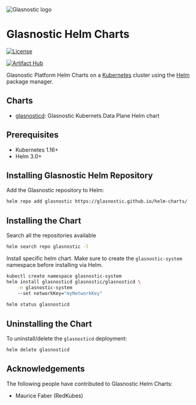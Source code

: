 ![Glasnostic logo](https://avatars.githubusercontent.com/u/6260715?s=200&v=4)

# Glasnostic Helm Charts

[![License][license-img]][license]

[license-img]: https://img.shields.io/badge/License-Apache%202.0-blue.svg
[license]: https://github.com/glasnostic/helm-charts/blob/master/LICENSE 

[![Artifact Hub](https://img.shields.io/endpoint?url=https://artifacthub.io/badge/repository/glasnostic)](https://artifacthub.io/packages/search?repo=glasnostic)

Glasnostic Platform Helm Charts on a [Kubernetes](https://kubernetes.io) cluster using the
[Helm](https://helm.sh) package manager.

## Charts

- [glasnosticd](https://github.com/glasnostic/helm-charts/tree/main/charts/glasnosticd): Glasnostic Kubernets Data Plane Helm chart

## Prerequisites

- Kubernetes 1.16+
- Helm 3.0+

## Installing Glasnostic Helm Repository

Add the Glasnostic repository to Helm:

```sh
helm repo add glasnostic https://glasnostic.github.io/helm-charts/
```

## Installing the Chart

Search all the repositories available

```sh
helm search repo glasnostic -l
```

Install specific helm chart. Make sure to create the `glasnostic-system` namespace before installing via Helm.

```sh
kubectl create namespace glasnostic-system
helm install glasnosticd glasnostic/glasnosticd \
    -n glasnostic-system
    --set networkKey="myNetworkKey"
    
helm status glasnosticd
```

## Uninstalling the Chart

To uninstall/delete the `glasnosticd` deployment:

```sh
helm delete glasnosticd
```

## Acknowledgements

The following people have contributed to Glasnostic Helm Charts:

- Maurice Faber (RedKubes)